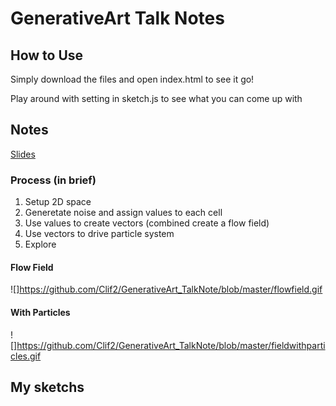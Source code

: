# GenerativeArt Talk Notes

## How to Use 

Simply download the files and open index.html to see it go!

Play around with setting in sketch.js to see what you can come up with 

## Notes 

[Slides](https://docs.google.com/presentation/d/19Ne2aUcylLsmyIpOmWSuUwnzkzCqtWlH0wSFpHNMAaA/edit?usp=sharing)

### Process (in brief) 
1. Setup 2D space 
2. Generetate noise and assign values to each cell
3. Use values to create vectors (combined create a flow field)
4. Use vectors to drive particle system 
5. Explore

#### Flow Field 
![]https://github.com/Clif2/GenerativeArt_TalkNote/blob/master/flowfield.gif

#### With Particles 
![]https://github.com/Clif2/GenerativeArt_TalkNote/blob/master/fieldwithparticles.gif

## My sketchs 
